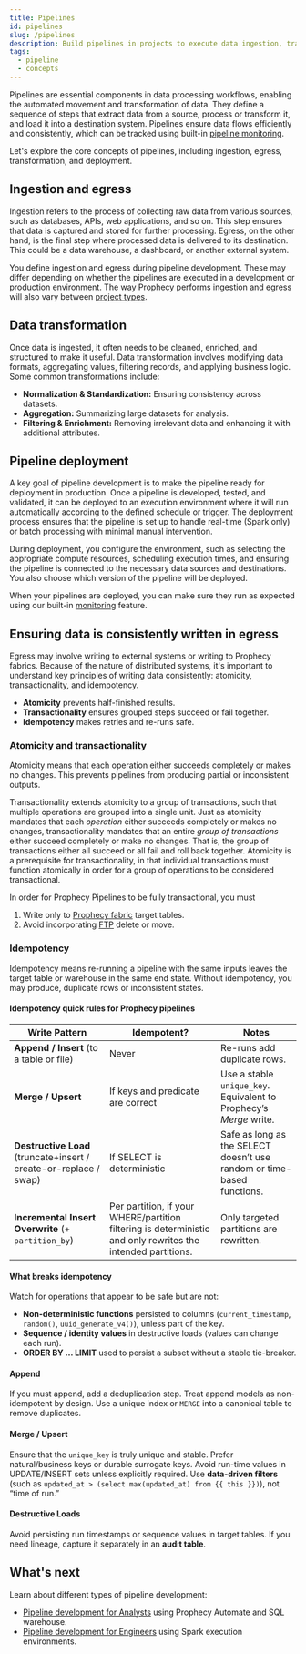 ```yaml
---
title: Pipelines
id: pipelines
slug: /pipelines
description: Build pipelines in projects to execute data ingestion, transformation, and egress
tags:
  - pipeline
  - concepts
---
```


Pipelines are essential components in data processing workflows, enabling the automated movement and transformation of data. They define a sequence of steps that extract data from a source, process or transform it, and load it into a destination system. Pipelines ensure data flows efficiently and consistently, which can be tracked using built-in [pipeline monitoring](/analysts/monitoring).

Let's explore the core concepts of pipelines, including ingestion, egress, transformation, and deployment.

## Ingestion and egress

Ingestion refers to the process of collecting raw data from various sources, such as databases, APIs, web applications, and so on. This step ensures that data is captured and stored for further processing. Egress, on the other hand, is the final step where processed data is delivered to its destination. This could be a data warehouse, a dashboard, or another external system.

You define ingestion and egress during pipeline development. These may differ depending on whether the pipelines are executed in a development or production environment. The way Prophecy performs ingestion and egress will also vary between [project types](/projects).

## Data transformation

Once data is ingested, it often needs to be cleaned, enriched, and structured to make it useful. Data transformation involves modifying data formats, aggregating values, filtering records, and applying business logic. Some common transformations include:

- **Normalization & Standardization:** Ensuring consistency across datasets.
- **Aggregation:** Summarizing large datasets for analysis.
- **Filtering & Enrichment:** Removing irrelevant data and enhancing it with additional attributes.

## Pipeline deployment

A key goal of pipeline development is to make the pipeline ready for deployment in production. Once a pipeline is developed, tested, and validated, it can be deployed to an execution environment where it will run automatically according to the defined schedule or trigger. The deployment process ensures that the pipeline is set up to handle real-time (Spark only) or batch processing with minimal manual intervention.

During deployment, you configure the environment, such as selecting the appropriate compute resources, scheduling execution times, and ensuring the pipeline is connected to the necessary data sources and destinations. You also choose which version of the pipeline will be deployed.

When your pipelines are deployed, you can make sure they run as expected using our built-in [monitoring](/analysts/monitoring) feature.

## Ensuring data is consistently written in egress

Egress may involve writing to external systems or writing to Prophecy fabrics. Because of the nature of distributed systems, it's important to understand key principles of writing data consistently: atomicity, transactionality, and idempotency.

- **Atomicity** prevents half-finished results.
- **Transactionality** ensures grouped steps succeed or fail together.
- **Idempotency** makes retries and re-runs safe.

### Atomicity and transactionality

Atomicity means that each operation either succeeds completely or makes no changes. This prevents pipelines from producing partial or inconsistent outputs.

Transactionality extends atomicity to a group of transactions, such that multiple operations are grouped into a single unit. Just as atomicity mandates that each _operation_ either succeeds completely or makes no changes, transactionality mandates that an entire _group of transactions_ either succeed completely or make no changes. That is, the group of transactions either all succeed or all fail and roll back together. Atomicity is a prerequisite for transactionality, in that individual transactions must function atomically in order for a group of operations to be considered transactional.

In order for Prophecy Pipelines to be fully transactional, you must

1. Write only to [Prophecy fabric](/administration/fabrics/prophecy-fabrics/) target tables.
2. Avoid incorporating [FTP](/administration/fabrics/prophecy-fabrics/connections/sftp) delete or move.

### Idempotency

Idempotency means re-running a pipeline with the same inputs leaves the target table or warehouse in the same end state. Without idempotency, you may produce, duplicate rows or inconsistent states.

#### Idempotency quick rules for Prophecy pipelines

| Write Pattern                                                     | Idempotent?                                                                                                  | Notes                                                                  |
| ----------------------------------------------------------------- | ------------------------------------------------------------------------------------------------------------ | ---------------------------------------------------------------------- |
| **Append / Insert** (to a table or file)                          | Never                                                                                                        | Re-runs add duplicate rows.                                            |
| **Merge / Upsert**                                                | If keys and predicate are correct                                                                            | Use a stable `unique_key`. Equivalent to Prophecy’s _Merge_ write.     |
| **Destructive Load** (truncate+insert / create-or-replace / swap) | If SELECT is deterministic                                                                                   | Safe as long as the SELECT doesn’t use random or time-based functions. |
| **Incremental Insert Overwrite** (+ `partition_by`)               | Per partition, if your WHERE/partition filtering is deterministic and only rewrites the intended partitions. | Only targeted partitions are rewritten.                                |

<!-- check/add In dbt: materialized: incremental with incremental_strategy: merge and a valid unique_key. -->
<!-- check/add In dbt: materialized: table (adapter does a replace/swap); also insert_overwrite by partition (see below).
-->

#### What breaks idempotency

Watch for operations that appear to be safe but are not:

- **Non-deterministic functions** persisted to columns (`current_timestamp`, `random()`, `uuid_generate_v4()`), unless part of the key.
- **Sequence / identity values** in destructive loads (values can change each run).
- **ORDER BY … LIMIT** used to persist a subset without a stable tie-breaker.

#### Append

If you must append, add a deduplication step. Treat append models as non-idempotent by design. Use a unique index or `MERGE` into a canonical table to remove duplicates.

#### Merge / Upsert

Ensure that the `unique_key` is truly unique and stable. Prefer natural/business keys or durable surrogate keys. Avoid run-time values in UPDATE/INSERT sets unless explicitly required. Use **data-driven filters** (such as `updated_at > (select max(updated_at) from {{ this }})`), not “time of run.”

#### Destructive Loads

Avoid persisting run timestamps or sequence values in target tables. If you need lineage, capture it separately in an **audit table**.

## What's next

Learn about different types of pipeline development:

- [Pipeline development for Analysts](docs/analysts/development/development.md) using Prophecy Automate and SQL warehouse.
- [Pipeline development for Engineers](/engineers/pipeline-development) using Spark execution environments.
